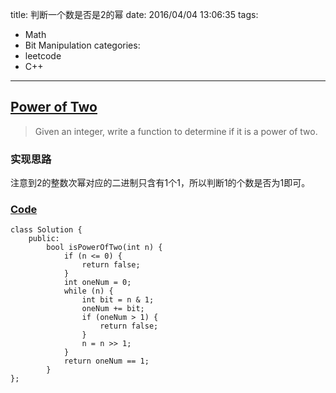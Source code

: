 title: 判断一个数是否是2的幂
date: 2016/04/04 13:06:35
tags:
- Math
- Bit Manipulation
categories:
- leetcode
- C++

---
## [Power of Two](https://leetcode.com/problems/power-of-two/)
> Given an integer, write a function to determine if it is a power of two.

### 实现思路
注意到2的整数次幂对应的二进制只含有1个1，所以判断1的个数是否为1即可。

### [Code](https://github.com/Finalcheat/leetcode/blob/master/src/Power-of-Two.cpp)
```
class Solution {
    public:
        bool isPowerOfTwo(int n) {
            if (n <= 0) {
                return false;
            }
            int oneNum = 0;
            while (n) {
                int bit = n & 1;
                oneNum += bit;
                if (oneNum > 1) {
                    return false;
                }
                n = n >> 1;
            }
            return oneNum == 1;
        }
};
```
